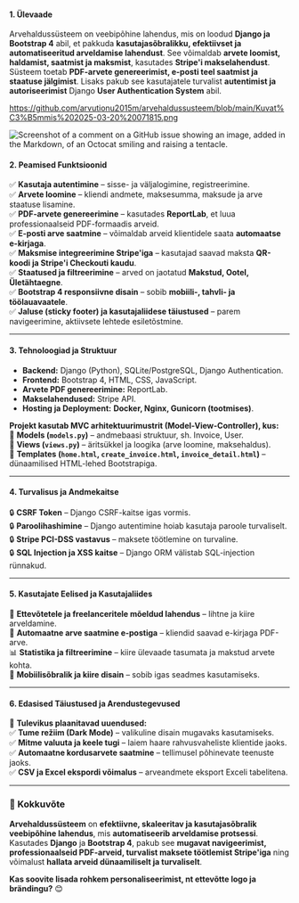 #### **1. Ülevaade**  
Arvehaldussüsteem on veebipõhine lahendus, mis on loodud **Django ja Bootstrap 4** abil, et pakkuda **kasutajasõbralikku, efektiivset ja automatiseeritud arveldamise lahendust**. See võimaldab **arvete loomist, haldamist, saatmist ja maksmist**, kasutades **Stripe'i makselahendust**. Süsteem toetab **PDF-arvete genereerimist, e-posti teel saatmist ja staatuse jälgimist**. Lisaks pakub see kasutajatele turvalist **autentimist ja autoriseerimist** Django **User Authentication System** abil.

https://github.com/arvutionu2015m/arvehaldussusteem/blob/main/Kuvat%C3%B5mmis%202025-03-20%20071815.png

![Screenshot of a comment on a GitHub issue showing an image, added in the Markdown, of an Octocat smiling and raising a tentacle.](https://myoctocat.com/assets/images/base-octocat.svg)

#### **2. Peamised Funktsioonid**  
✅ **Kasutaja autentimine** – sisse- ja väljalogimine, registreerimine.  
✅ **Arvete loomine** – kliendi andmete, maksesumma, maksude ja arve staatuse lisamine.  
✅ **PDF-arvete genereerimine** – kasutades **ReportLab**, et luua professionaalseid PDF-formaadis arveid.  
✅ **E-posti arve saatmine** – võimaldab arveid klientidele saata **automaatse e-kirjaga**.  
✅ **Maksmise integreerimine Stripe'iga** – kasutajad saavad maksta **QR-koodi ja Stripe'i Checkouti kaudu**.  
✅ **Staatused ja filtreerimine** – arved on jaotatud **Makstud, Ootel, Ületähtaegne**.  
✅ **Bootstrap 4 responsiivne disain** – sobib **mobiili-, tahvli- ja töölauavaatele**.  
✅ **Jaluse (sticky footer) ja kasutajaliidese täiustused** – parem navigeerimine, aktiivsete lehtede esiletõstmine.

---

#### **3. Tehnoloogiad ja Struktuur**  
- **Backend:** Django (Python), SQLite/PostgreSQL, Django Authentication.  
- **Frontend:** Bootstrap 4, HTML, CSS, JavaScript.  
- **Arvete PDF genereerimine:** ReportLab.  
- **Makselahendused:** Stripe API.  
- **Hosting ja Deployment:** **Docker, Nginx, Gunicorn (tootmises)**.  

**Projekt kasutab MVC arhitektuurimustrit (Model-View-Controller), kus:**  
📌 **Models (`models.py`)** – andmebaasi struktuur, sh. Invoice, User.  
📌 **Views (`views.py`)** – äritsükkel ja loogika (arve loomine, maksehaldus).  
📌 **Templates (`home.html`, `create_invoice.html`, `invoice_detail.html`)** – dünaamilised HTML-lehed Bootstrapiga.  

---

#### **4. Turvalisus ja Andmekaitse**  
🔒 **CSRF Token** – Django CSRF-kaitse igas vormis.  
🔒 **Paroolihashimine** – Django autentimine hoiab kasutaja paroole turvaliselt.  
🔒 **Stripe PCI-DSS vastavus** – maksete töötlemine on turvaline.  
🔒 **SQL Injection ja XSS kaitse** – Django ORM välistab SQL-injection rünnakud.  

---

#### **5. Kasutajate Eelised ja Kasutajaliides**  
💼 **Ettevõtetele ja freelanceritele mõeldud lahendus** – lihtne ja kiire arveldamine.  
📩 **Automaatne arve saatmine e-postiga** – kliendid saavad e-kirjaga PDF-arve.  
📊 **Statistika ja filtreerimine** – kiire ülevaade tasumata ja makstud arvete kohta.  
📱 **Mobiilisõbralik ja kiire disain** – sobib igas seadmes kasutamiseks.  

---

#### **6. Edasised Täiustused ja Arendustegevused**  
🚀 **Tulevikus plaanitavad uuendused:**  
✅ **Tume režiim (Dark Mode)** – valikuline disain mugavaks kasutamiseks.  
✅ **Mitme valuuta ja keele tugi** – laiem haare rahvusvaheliste klientide jaoks.  
✅ **Automaatne kordusarvete saatmine** – tellimusel põhinevate teenuste jaoks.  
✅ **CSV ja Excel ekspordi võimalus** – arveandmete eksport Exceli tabelitena.  

---

### **📌 Kokkuvõte**
**Arvehaldussüsteem** on **efektiivne, skaleeritav ja kasutajasõbralik veebipõhine lahendus**, mis **automatiseerib arveldamise protsessi**. Kasutades **Django** ja **Bootstrap 4**, pakub see **mugavat navigeerimist, professionaalseid PDF-arveid, turvalist maksete töötlemist Stripe'iga** ning võimalust **hallata arveid dünaamiliselt ja turvaliselt**.

**Kas soovite lisada rohkem personaliseerimist, nt ettevõtte logo ja brändingu?** 😊
